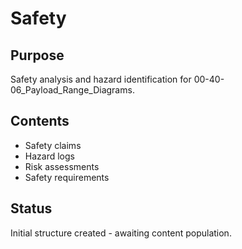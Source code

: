 # Safety

## Purpose
Safety analysis and hazard identification for 00-40-06_Payload_Range_Diagrams.

## Contents
- Safety claims
- Hazard logs
- Risk assessments
- Safety requirements

## Status
Initial structure created - awaiting content population.

